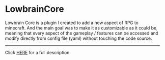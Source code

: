 # LowbrainCore
Lowbrain Core is a plugin I created to add a new aspect of RPG to minecraft. And the main goal was to make it as customizable as it could be, meaning that every aspect of the gameplay / features can be accessed and modify directly from config file (yaml) without touching the code source.

***

Click [HERE](https://github.com/mofortin/LowbrainCore/wiki) for a full description.
